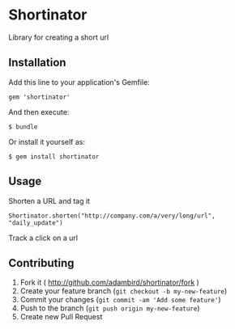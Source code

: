 # Shortinator

Library for creating a short url

## Installation

Add this line to your application's Gemfile:

    gem 'shortinator'

And then execute:

    $ bundle

Or install it yourself as:

    $ gem install shortinator

## Usage

Shorten a URL and tag it

```
Shortinator.shorten("http://company.com/a/very/long/url", "daily_update")
```

Track a click on a url


## Contributing

1. Fork it ( http://github.com/adambird/shortinator/fork )
2. Create your feature branch (`git checkout -b my-new-feature`)
3. Commit your changes (`git commit -am 'Add some feature'`)
4. Push to the branch (`git push origin my-new-feature`)
5. Create new Pull Request
